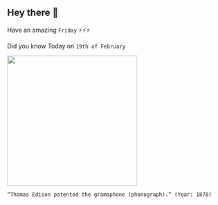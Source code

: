 ## Hey there 👋
Have an amazing `Friday` ⚡⚡⚡

Did you know Today on `19th of February`
 
 [<img src="://upload.wikimedia.org/wikipedia/commons/thumb/0/03/Edison_and_phonograph_edit1.jpg/1280px-Edison_and_phonograph_edit1.jpg" width="300" />](https://www.history.com/this-day-in-history/thomas-alva-edison-patents-the-phonograph#:~:text=The%20technology%20that%20made%20the,%E2%80%94on%20February%2019%2C%201878.https) 
 ```
“Thomas Edison patented the gramophone (phonograph).” (Year: 1878)
```
